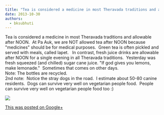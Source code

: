 ```yaml
---
title: "Tea is considered a medicine in most Theravada traditions and allowable after NOON.  At Pa Auk, we are..."
date: 2013-10-30
authors: 
  - bksubhuti
---
```


Tea is considered a medicine in most Theravada traditions and allowable after NOON.  At Pa Auk, we are NOT allowed tea after NOON because "medicines" should be for medical purposes.  Green tea is often pickled and served with meals, called lapet.   In contrast, fresh juice drinks are allowable after NOON for a single evening in all Theravada traditions.  Yesterday was fresh squeezed (and chilled) sugar cane juice. "If god gives you lemons, make lemonade."  Sometimes that comes on other days.  
Note: The bottles are recycled.  
2nd note:  Notice the stray dogs in the road.  I estimate about 50-80 canine residents.  Dogs can survive very well on vegetarian people food.  People can survive very well on vegetarian people food too :)﻿

![](https://lh5.googleusercontent.com/-Pd6FyVVZrlg/UnCbhbI7koI/AAAAAAAAHlQ/A8yArgrjezc/w506-h750/13%2B-%2B1)

[This was posted on Google+](https://plus.google.com/+BhikkhuSubhuti/posts/HMkBaiGB7Zq)